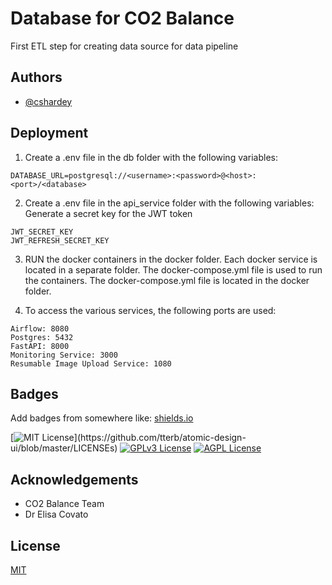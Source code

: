 
# Database for CO2 Balance

First ETL step for creating data source for data pipeline

## Authors

- [@cshardey](https://github.com/cshardey)


## Deployment
1. Create a .env file in the db folder with the following variables:
```
DATABASE_URL=postgresql://<username>:<password>@<host>:<port>/<database>
```

2. Create a .env file in the api_service folder with the following variables:
Generate a secret key for the JWT token
```
JWT_SECRET_KEY
JWT_REFRESH_SECRET_KEY
```

3. RUN the docker containers in the docker folder. Each docker  service  is located in a separate folder. The docker-compose.yml file is used to run the containers. The docker-compose.yml file is located in the docker folder.

4. To access the various services, the following ports are used:
```
Airflow: 8080
Postgres: 5432
FastAPI: 8000
Monitoring Service: 3000
Resumable Image Upload Service: 1080
```



## Badges

Add badges from somewhere like: [shields.io](https://shields.io/)

[![MIT License](https://img.shields.io/apm/l/atomic-design-ui.svg?)](https://github.com/tterb/atomic-design-ui/blob/master/LICENSEs)
[![GPLv3 License](https://img.shields.io/badge/License-GPL%20v3-yellow.svg)](https://opensource.org/licenses/)
[![AGPL License](https://img.shields.io/badge/license-AGPL-blue.svg)](http://www.gnu.org/licenses/agpl-3.0)


## Acknowledgements

 - CO2 Balance Team
 - Dr Elisa Covato
## License

[MIT](https://choosealicense.com/licenses/mit/)
